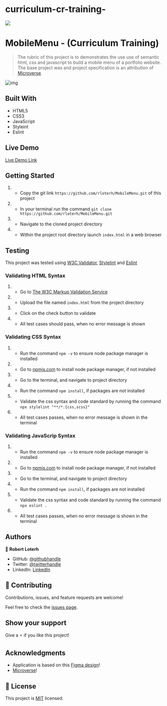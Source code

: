 # curriculum-cr-training-

![](https://img.shields.io/badge/Microverse-blueviolet)

# MobileMenu - (Curriculum Training)

> The rubric of this project is to demonstrates the use use of semantic html, css and javascript to build a mobile menu of a portfolio website. The base project was and project specification is an attribution of [Microverse](https://www.microverse.org/).

![img]()


## Built With

- HTML5
- CSS3
- JavaScript
- Styleint
- Eslint

## Live Demo

[Live Demo Link](/)



## Getting Started

1. - Copy the git link `https://github.com/rloterh/MobileMenu.git` of this project
2. - In your terminal run the command `git clone https://github.com/rloterh/MobileMenu.git`
3. - Navigate to the cloned project directory
4. - Within the project root directory launch `index.html` in a web browser


## Testing

This project was tested using [W3C Validator](https://validator.w3.org/), [Stylelint](https://stylelint.io/) and [Eslint](https://eslint.org/)
 

### Validating HTML Syntax

1. - Go to [The W3C Markup Validation Service](https://validator.w3.org/#validate_by_upload)
2. - Upload the file named `index.html` from the project directory
3. - Click on the check button to validate
4. - All test cases should pass, when no error message is shown 

### Validating CSS Syntax

1. - Run the command `npm -v` to ensure node package manager is installed
2. - Go to [npmjs.com](https://www.npmjs.com/get-npm) to install node package manager, if not installed
3. - Go to the terminal, and navigate to project directory
4. - Run the command `npm install`, if packages are not installed
5. - Validate the css syntax and code standard by running the command `npx stylelint "**/*.{css,scss}"`
6. - All test cases passes, when no error message is shown in the terminal

### Validating JavaScrip Syntax

1. - Run the command `npm -v` to ensure node package manager is installed
2. - Go to [npmjs.com](https://www.npmjs.com/get-npm) to install node package manager, if not installed
3. - Go to the terminal, and navigate to project directory
4. - Run the command `npm install`, if packages are not installed
5. - Validate the css syntax and code standard by running the command `npx eslint . `
6. - All test cases passes, when no error message is shown in the terminal


## Authors

👤 **Robert Loterh**

- GitHub: [@githubhandle](https://github.com/rloterh)
- Twitter: [@twitterhandle](https://twitter.com/RLoterh)
- LinkedIn: [LinkedIn](https://linkedin.com/in/robert-loterh)


## 🤝 Contributing

Contributions, issues, and feature requests are welcome!

Feel free to check the [issues page](https://github.com/rloterh/MobileMenu/issues).

## Show your support

Give a ⭐️ if you like this project!

## Acknowledgments

- Application is based on this [Figma design](https://www.figma.com/file/t3EJUCAEViw3QasuJLPLVT/Microverse-Student-Potfolio-Templates-Main?node-id=1%3A1471)!
- [Microverse](https://www.microverse.org/)!

## 📝 License

This project is [MIT](./MIT.md) licensed.






